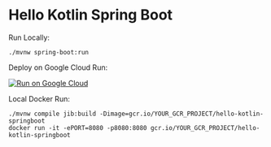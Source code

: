 # Hello Kotlin Spring Boot

Run Locally:
```
./mvnw spring-boot:run
```

Deploy on Google Cloud Run:

[![Run on Google Cloud](https://deploy.cloud.run/button.svg)](https://deploy.cloud.run)

Local Docker Run:
```
./mvnw compile jib:build -Dimage=gcr.io/YOUR_GCR_PROJECT/hello-kotlin-springboot
docker run -it -ePORT=8080 -p8080:8080 gcr.io/YOUR_GCR_PROJECT/hello-kotlin-springboot
```
